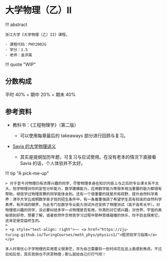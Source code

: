 # 大学物理（乙）II

!!! abstract

    浙江大学《大学物理（乙）II》课程。

    - 课程代码：PHY2002G
    - 学分：1.5
    - 老师：金洪英

!!! quote "WIP"

## 分数构成

平时 40% + 期中 20% + 期末 40%

## 参考资料

- 教科书：《工程物理学》（第二版）
    - 可以使用每章最后的 takeaways 部分进行回顾与复习。

- [Savia 的大学物理讲义](https://savia7582.github.io/Exterior/Physics/2/)
    - 其实是提纲加历年题，可复习与应试使用。在没有老本的情况下直接看 Savia 的话，个人体验并不太好。

!!! tip "A pick-me-up"

    > 对于至今对物理仍有浓厚兴趣的同学，尽管物理本身在知识内容上与之后的专业课关系不太大，但学物理对你的定性分析能力，数学建模能力，应用数学能力等很多相当重要的能力都很有帮助，相信学过物理竞赛的同学能体会到。还有一个很重要的就是开拓视野，提升自然科学素养：清华大学丘成桐数学英才班的招生条件中，有一条着重强调了希望学生具有较高的自然科学素养，有开阔的眼界，为此专门在数学专业能力测试外还安排了物理测试（高于高考水平）。对物理感兴趣的同学，没必要纠结多学一点物理是否有用，你真的对它感兴趣，对世界、宇宙的奥秘感到好奇，想要了解，或者依然怀念物竞学习过程中那种思维碰撞的快乐，你不妨去探索它，这肯定是受益终生的。
    >
    > <p style="text-align: right">—— <a href="https://zju-turing.github.io/TuringCourses/math_phys/physics1/">图灵班学习指南</a></p>

    本人时常忧心于学物理的实用意义很渺茫，并为自己需要将一些时间花在这上面感到焦虑。不过后知后觉，其实我倒也不厌恶物理；那么就给自己打打气吧！
